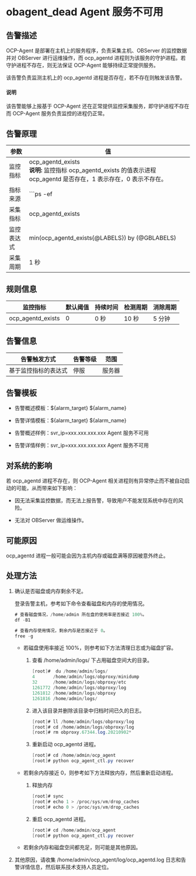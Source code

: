 obagent_dead Agent 服务不可用 
=============================================



告警描述 
-------------------------

OCP-Agent 是部署在主机上的服务程序，负责采集主机、OBServer 的监控数据并对 OBServer 进行运维操作，而 ocp_agentd 进程则为该服务的守护进程。若守护进程不存在，则无法保证 OCP-Agent 能够持续正常提供服务。

该告警负责监测主机上的 ocp_agentd 进程是否存在，若不存在则触发该告警。


<main id="notice" type='explain'><h4>说明</h4><p>该告警能够上报基于 OCP-Agent 还在正常提供监控采集服务，即守护进程不存在而 OCP-Agent 服务负责监控的进程仍正常。</p></main>



告警原理 
-------------------------



|  参数   |                                                            值                                                            |
|-------|-------------------------------------------------------------------------------------------------------------------------|
| 监控指标  | ocp_agentd_exists <br>**说明:** 监控指标 ocp_agentd_exists 的值表示进程 ocp_agentd 是否存在，1 表示存在，0 表示不存在。 |
| 指标来源  | ```ps -ef|grep -w ocp_agentd|grep -v grep|wc -l ```                                      |
| 采集指标  | ocp_agentd_exists                                                                                                       |
| 监控表达式 | min(ocp_agentd_exists{@LABELS}) by (@GBLABELS)                                                                          |
| 采集周期  | 1 秒                                                                                                                     |



规则信息 
-------------------------



|       监控指标        | 默认阈值 | 持续时间 | 检测周期 | 消除周期 |
|-------------------|------|------|------|------|
| ocp_agentd_exists | 0    | 0 秒  | 10 秒 | 5 分钟 |



告警信息 
-------------------------



|   告警触发方式   | 告警等级 | 范围  |
|------------|------|-----|
| 基于监控指标的表达式 | 停服   | 服务器 |



告警模板 
-------------------------

* 告警概述模板：${alarm_target} ${alarm_name}

  

* 告警详情模板：${alarm_target} ${alarm_name}

  

* 告警概述样例：svr_ip=xxx.xxx.xxx.xxx Agent 服务不可用

  

* 告警详情样例：svr_ip=xxx.xxx.xxx.xxx Agent 服务不可用

  




对系统的影响 
---------------------------

若 ocp_agentd 进程不存在，则 OCP-Agent 相关进程则有异常停止而不被自动启动的可能，从而带来如下影响：

* 因无法采集监控数据，而无法上报告警，导致用户不能发现系统中存在的风险。

  

* 无法对 OBServer 做运维操作。

  




可能原因 
-------------------------

ocp_agentd 进程一般可能会因为主机内存或磁盘满等原因被意外终止。

处理方法 
-------------------------

1. 确认是否磁盘或内存剩余不足。

   登录告警主机，参考如下命令查看磁盘和内存的使用情况。

   ```java
   # 查看磁盘情况，/home/admin 所在盘的使用率是否接近 100%。
   df -B1
   
   # 查看内存使用情况，剩余内存是否接近于 0。
   free -g
   ```

   
   * 若磁盘使用率接近 100%，则参考如下方法清理日志或为磁盘扩容。

     1. 查看 /home/admin/logs/ 下占用磁盘空间大的目录。

        ```java
        [root]#  du /home/admin/logs/
        4       /home/admin/logs/obproxy/minidump
        32      /home/admin/logs/obproxy/etc
        1261772 /home/admin/logs/obproxy/log
        1261812 /home/admin/logs/obproxy
        1261816 /home/admin/logs/
        ```

        
     
     2. 进入该目录并删除该目录中归档时间已久的日志。

        ```java
        [root]# ll /home/admin/logs/obproxy/log
        [root]# cd /home/admin/logs/obproxy/log
        [root]# rm obproxy.67344.log.20210902*
        ```

        
     
     3. 重新启动 ocp_agentd 进程。

        ```java
        [root]# cd /home/admin/ocp_agent
        [root]# python ocp_agent_ctl.py recover
        ```

        
     

     
   
   * 若剩余内存接近 0，则参考如下方法释放内存，然后重新启动进程。

     1. 释放内存

        ```java
        [root]# sync
        [root]# echo 1 > /proc/sys/vm/drop_caches
        [root]# echo 0 > /proc/sys/vm/drop_caches
        ```

        
     
     2. 重启 ocp_agentd 进程。

        ```java
        [root]# cd /home/admin/ocp_agent
        [root]# python ocp_agent_ctl.py recover
        ```

        
     

     
   
   * 若剩余内存和磁盘空间都充足，则可能是其他原因。

     
   

   

2. 其他原因，请收集 /home/admin/ocp_agent/log/ocp_agentd.log 日志和告警详情信息，然后联系技术支持人员定位。

   



